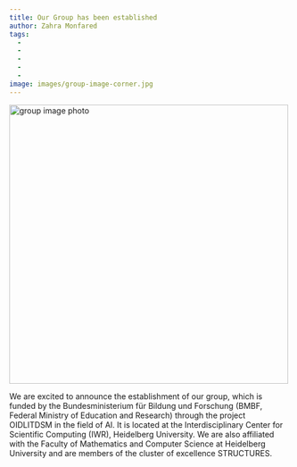 ```yaml
---
title: Our Group has been established
author: Zahra Monfared
tags:
  - 
  - 
  - 
  - 
  - 
image: images/group-image-corner.jpg
---
```


<div>
  <img src="../images/group-image-corner.jpg" alt="group image photo" style="width: 500px; height: 500px;"/>
</div>


We are excited to announce the establishment of our group, which is funded by the Bundesministerium für Bildung und Forschung (BMBF, Federal Ministry of Education and Research) through the project OIDLITDSM in the field of AI. It is located at the Interdisciplinary Center for Scientific Computing (IWR), Heidelberg University. We are also affiliated with the Faculty of Mathematics and Computer Science at Heidelberg University and are members of the cluster of excellence STRUCTURES.
